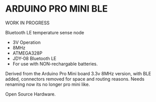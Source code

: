 ARDUINO PRO MINI BLE
============================

WORK IN PROGRESS

Bluetooth LE temperature sense node

* 3V Operation
* 8MHz
* ATMEGA328P
* JDY-08 Bluetooth LE
* For use with NON-rechargable batteries. 

Derived from the Arduino Pro Mini board 3.3v 8MHz version, with BLE added, connectors removed for space and routing reasons. Needs renaming now its no longer pro mini like.

Open Source Hardware. 
